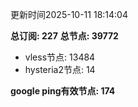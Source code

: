 更新时间2025-10-11 18:14:04

**总订阅: 227**
**总节点: 39772**
- vless节点: 13484
- hysteria2节点: 14

**google ping有效节点: 174**

